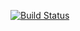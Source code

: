 [![Build Status](https://dev.azure.com/akhilkarvanje/AgileProject/_apis/build/status%2FDevops1030.gitapp?branchName=master)](https://dev.azure.com/akhilkarvanje/AgileProject/_build/latest?definitionId=3&branchName=master)
